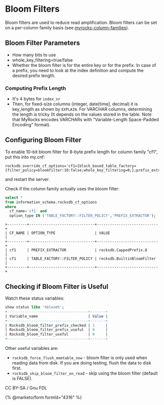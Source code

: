 # Bloom Filters

Bloom filters are used to reduce read amplification. Bloom filters can be set on a per-column family basis (see [myrocks-column-families](myrocks-column-families.md)).

## Bloom Filter Parameters

* How many bits to use
* whole\_key\_filtering=true/false
* Whether the bloom filter is for the entire key or for the prefix. In case of a prefix, you need to look at the index definition and compute the desired prefix length.

### Computing Prefix Length

* It's 4 bytes for `index_nr`
* Then, for fixed-size columns (integer, date\[time], decimal) it is key\_length as shown by `EXPLAIN`. For VARCHAR columns, determining the length is tricky (It depends on the values stored in the table. Note that MyRocks encodes VARCHARs with "Variable-Length Space-Padded Encoding" format).

## Configuring Bloom Filter

To enable 10-bit bloom filter for 8-byte prefix length for column family "cf1", put this into my.cnf:

```
rocksdb_override_cf_options='cf1={block_based_table_factory={filter_policy=bloomfilter:10:false;whole_key_filtering=0;};prefix_extractor=capped:8};'
```

and restart the server.

Check if the column family actually uses the bloom filter:

```sql
select * 
from information_schema.rocksdb_cf_options 
where 
  cf_name='cf1' and
  option_type IN ('TABLE_FACTORY::FILTER_POLICY','PREFIX_EXTRACTOR');
```

```
+---------+------------------------------+----------------------------+
| CF_NAME | OPTION_TYPE                  | VALUE                      |
+---------+------------------------------+----------------------------+
| cf1     | PREFIX_EXTRACTOR             | rocksdb.CappedPrefix.8     |
| cf1     | TABLE_FACTORY::FILTER_POLICY | rocksdb.BuiltinBloomFilter |
+---------+------------------------------+----------------------------+
```

## Checking if Bloom Filter is Useful

Watch these status variables:

```sql
show status like '%bloom%';
+-------------------------------------+-------+
| Variable_name                       | Value |
+-------------------------------------+-------+
| Rocksdb_bloom_filter_prefix_checked | 1     |
| Rocksdb_bloom_filter_prefix_useful  | 0     |
| Rocksdb_bloom_filter_useful         | 0     |
+-------------------------------------+-------+
```

Other useful variables are:

* `rocksdb_force_flush_memtable_now` - bloom filter is only used when reading data from disk. If you are doing testing, flush the data to disk first.
* `rocksdb_skip_bloom_filter_on_read` - skip using the bloom filter (default is FALSE).

CC BY-SA / Gnu FDL

{% @marketo/form formId="4316" %}
